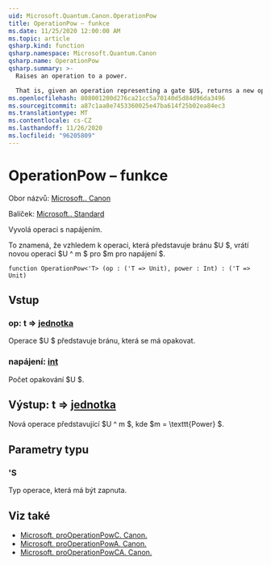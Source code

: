 ```yaml
---
uid: Microsoft.Quantum.Canon.OperationPow
title: OperationPow – funkce
ms.date: 11/25/2020 12:00:00 AM
ms.topic: article
qsharp.kind: function
qsharp.namespace: Microsoft.Quantum.Canon
qsharp.name: OperationPow
qsharp.summary: >-
  Raises an operation to a power.

  That is, given an operation representing a gate $U$, returns a new operation $U^m$ for a power $m$.
ms.openlocfilehash: 808001200d276ca21cc5a70140d5d84d96da3496
ms.sourcegitcommit: a87c1aa8e7453360025e47ba614f25b02ea84ec3
ms.translationtype: MT
ms.contentlocale: cs-CZ
ms.lasthandoff: 11/26/2020
ms.locfileid: "96205809"
---
```

# <a name="operationpow-function"></a>OperationPow – funkce

Obor názvů: [Microsoft.. Canon](xref:Microsoft.Quantum.Canon)

Balíček: [Microsoft.. Standard](https://nuget.org/packages/Microsoft.Quantum.Standard)


Vyvolá operaci s napájením.

To znamená, že vzhledem k operaci, která představuje bránu $U $, vrátí novou operaci $U ^ m $ pro $m pro napájení $.

```qsharp
function OperationPow<'T> (op : ('T => Unit), power : Int) : ('T => Unit)
```


## <a name="input"></a>Vstup

### <a name="op--t--unit"></a>op: t => [jednotka](xref:microsoft.quantum.lang-ref.unit) 

Operace $U $ představuje bránu, která se má opakovat.


### <a name="power--int"></a>napájení: [int](xref:microsoft.quantum.lang-ref.int)

Počet opakování $U $.



## <a name="output--t--unit"></a>Výstup: t => [jednotka](xref:microsoft.quantum.lang-ref.unit) 

Nová operace představující $U ^ m $, kde $m = \texttt{Power} $.

## <a name="type-parameters"></a>Parametry typu

### <a name="t"></a>'S

Typ operace, která má být zapnuta.

## <a name="see-also"></a>Viz také

- [Microsoft. proOperationPowC. Canon.](xref:Microsoft.Quantum.Canon.OperationPowC)
- [Microsoft. proOperationPowA. Canon.](xref:Microsoft.Quantum.Canon.OperationPowA)
- [Microsoft. proOperationPowCA. Canon.](xref:Microsoft.Quantum.Canon.OperationPowCA)